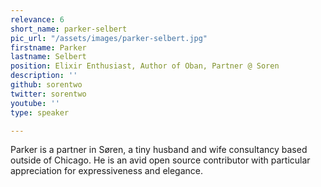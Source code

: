```yaml
---
relevance: 6
short_name: parker-selbert
pic_url: "/assets/images/parker-selbert.jpg"
firstname: Parker
lastname: Selbert
position: Elixir Enthusiast, Author of Oban, Partner @ Soren
description: ''
github: sorentwo
twitter: sorentwo
youtube: ''
type: speaker

---
```

Parker is a partner in Søren, a tiny husband and wife consultancy based outside of Chicago. He is an avid open source contributor with particular appreciation for expressiveness and elegance.
